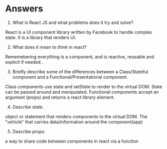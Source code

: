 # Answers

1.  What is React JS and what problems does it try and solve?

React is a UI component library written by Facebook to handle complex state. It is a library that renders UI.

2.  What does it mean to _think_ in react?

Rememebering everything is a component, and is reactive, reusable and explicit if needed..

3.  Briefly describe some of the differences between a Class/Stateful component and a Functional/Presentational component.

Class components use state and setState to render to the virtual DOM. State can be passed around and manipulated.  Functional components accept an argument (props) and returns a react library element.

4.  Describe state.

object or statement that renders components to the virtual DOM. The "vehicle" that carries data/information around the component(app)

5.  Describe props.

a way to share code between components in react via a function